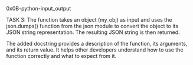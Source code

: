 0x0B-python-input_output

TASK 3:  The function takes an object (my_obj) as input and uses the json.dumps() function from the json module to convert the object to its JSON string representation. The resulting JSON string is then returned.

The added docstring provides a description of the function, its arguments, and its return value. It helps other developers understand how to use the function correctly and what to expect from it.
